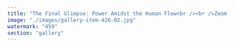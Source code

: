 ```yaml
---
title: "The Final Glimpse: Power Amidst the Human Flow<br /><br />Zoom in. Observe. The Earth moves as king, while humanity pulses within its rhythm. But not all nodes in the graph share the same weight.<br /><br />The fluid periphery adapts, synchronizes, recalibrates. The rigid cores—still clinging to dominance—struggle against entropy. Some structures persist, highlighted in stark contrast against the broader motion. These are the remnants of centralized influence—the final threads of authority before full synchronization overtakes them.<br /><br />Power is no longer concentrated—it is mapped, distributed, contested within the shifting currents of the human graph. What remains of governance clings to its place, but the flow moves past them.<br /><br />The question is no longer who rules. It is whether rulership can exist at all.<br /><br /><br />#SystemicRecalibration <br />#FractalResonance <br />#DecentralizedSynchronization <br />#BeyondStaticAuthority"
image: "./images/gallery-item-426-02.jpg"
watermark: "459"
section: "gallery"
---
```

